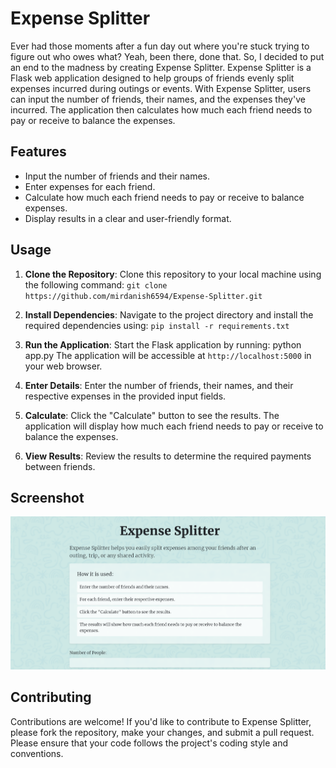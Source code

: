 # Expense Splitter

Ever had those moments after a fun day out where you're stuck trying to figure out who owes what? Yeah, been there, done that. So, I decided to put an end to the madness by creating Expense Splitter.
Expense Splitter is a Flask web application designed to help groups of friends evenly split expenses incurred during outings or events. With Expense Splitter, users can input the number of friends, their names, and the expenses they've incurred. The application then calculates how much each friend needs to pay or receive to balance the expenses.

## Features

- Input the number of friends and their names.
- Enter expenses for each friend.
- Calculate how much each friend needs to pay or receive to balance expenses.
- Display results in a clear and user-friendly format.

## Usage

1. **Clone the Repository**: Clone this repository to your local machine using the following command: `git clone https://github.com/mirdanish6594/Expense-Splitter.git`

2. **Install Dependencies**: Navigate to the project directory and install the required dependencies using: `pip install -r requirements.txt`

3. **Run the Application**: Start the Flask application by running: python app.py
The application will be accessible at `http://localhost:5000` in your web browser.

4. **Enter Details**: Enter the number of friends, their names, and their respective expenses in the provided input fields.

5. **Calculate**: Click the "Calculate" button to see the results. The application will display how much each friend needs to pay or receive to balance the expenses.

6. **View Results**: Review the results to determine the required payments between friends.

## Screenshot

![Screenshot](https://github.com/mirdanish6594/Expense-Splitter/blob/main/static/assets/screenshot.png)

## Contributing

Contributions are welcome! If you'd like to contribute to Expense Splitter, please fork the repository, make your changes, and submit a pull request. Please ensure that your code follows the project's coding style and conventions.
